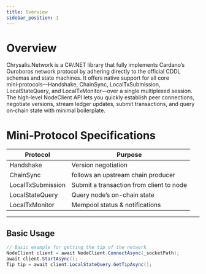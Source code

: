 ```yaml
---
title: Overview
sidebar_position: 1
---
```


# Overview

Chrysalis.Network is a C#/.NET library that fully implements Cardano’s Ouroboros network protocol by adhering directly to the official CDDL schemas and state machines. It offers native support for all core mini‑protocols—Handshake, ChainSync, LocalTxSubmission, LocalStateQuery, and LocalTxMonitor—over a single multiplexed session. The high‑level NodeClient API lets you quickly establish peer connections, negotiate versions, stream ledger updates, submit transactions, and query on‑chain state with minimal boilerplate.

# Mini‑Protocol Specifications

| Protocol                |  Purpose                                  |
| ----------------------- |  ---------------------------------------- |
| Handshake               |  Version negotiation                      |
| ChainSync               |  follows an upstream chain producer       |
| LocalTxSubmission       |  Submit a transaction from client to node |
| LocalStateQuery         |  Query node’s on-chain state              |
| LocalTxMonitor          |  Mempool status & notifications           |

---

## Basic Usage

```csharp
// Basic example for getting the tip of the network
NodeClient client = await NodeClient.ConnectAsync(_socketPath);
await client.StartAsync();
Tip tip = await client.LocalStateQuery.GetTipAsync();
```
